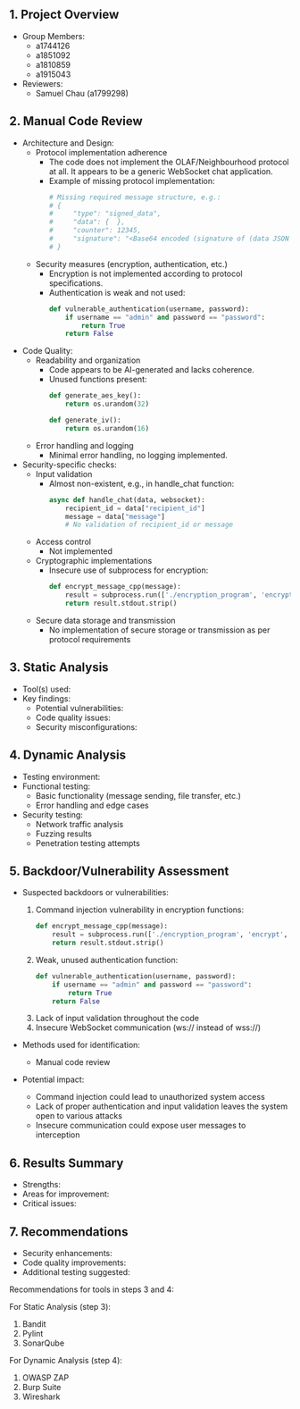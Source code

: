## 1. Project Overview
- Group Members:
	- a1744126
	- a1851092
	- a1810859
	- a1915043
- Reviewers: 
	- Samuel Chau (a1799298)

## 2. Manual Code Review
- Architecture and Design:
  - Protocol implementation adherence
    - The code does not implement the OLAF/Neighbourhood protocol at all. It appears to be a generic WebSocket chat application.
    - Example of missing protocol implementation:
      ```python
      # Missing required message structure, e.g.:
      # {
      #     "type": "signed_data",
      #     "data": {  },
      #     "counter": 12345,
      #     "signature": "<Base64 encoded (signature of (data JSON concatenated with counter))>"
      # }
      ```
  - Security measures (encryption, authentication, etc.)
    - Encryption is not implemented according to protocol specifications.
    - Authentication is weak and not used:
      ```python
      def vulnerable_authentication(username, password):
          if username == "admin" and password == "password":
              return True
          return False
      ```
- Code Quality:
  - Readability and organization
    - Code appears to be AI-generated and lacks coherence.
    - Unused functions present:
      ```python
      def generate_aes_key():
          return os.urandom(32)

      def generate_iv():
          return os.urandom(16)
      ```
  - Error handling and logging
    - Minimal error handling, no logging implemented.
- Security-specific checks:
  - Input validation
    - Almost non-existent, e.g., in handle_chat function:
      ```python
      async def handle_chat(data, websocket):
          recipient_id = data["recipient_id"]
          message = data["message"]
          # No validation of recipient_id or message
      ```
  - Access control
    - Not implemented
  - Cryptographic implementations
    - Insecure use of subprocess for encryption:
      ```python
      def encrypt_message_cpp(message):
          result = subprocess.run(['./encryption_program', 'encrypt', message], capture_output=True, text=True)
          return result.stdout.strip()
      ```
  - Secure data storage and transmission
    - No implementation of secure storage or transmission as per protocol requirements

## 3. Static Analysis
- Tool(s) used:
- Key findings:
  - Potential vulnerabilities:
  - Code quality issues:
  - Security misconfigurations:

## 4. Dynamic Analysis
- Testing environment:
- Functional testing:
  - Basic functionality (message sending, file transfer, etc.)
  - Error handling and edge cases
- Security testing:
  - Network traffic analysis
  - Fuzzing results
  - Penetration testing attempts

## 5. Backdoor/Vulnerability Assessment
- Suspected backdoors or vulnerabilities:
  1. Command injection vulnerability in encryption functions:
     ```python
     def encrypt_message_cpp(message):
         result = subprocess.run(['./encryption_program', 'encrypt', message], capture_output=True, text=True)
         return result.stdout.strip()
     ```
  2. Weak, unused authentication function:
     ```python
     def vulnerable_authentication(username, password):
         if username == "admin" and password == "password":
             return True
         return False
     ```
  3. Lack of input validation throughout the code
  4. Insecure WebSocket communication (ws:// instead of wss://)

- Methods used for identification:
  - Manual code review

- Potential impact:
  - Command injection could lead to unauthorized system access
  - Lack of proper authentication and input validation leaves the system open to various attacks
  - Insecure communication could expose user messages to interception

## 6. Results Summary
- Strengths:
- Areas for improvement:
- Critical issues:

## 7. Recommendations
- Security enhancements:
- Code quality improvements:
- Additional testing suggested:

Recommendations for tools in steps 3 and 4:

For Static Analysis (step 3):
1. Bandit
2. Pylint
3. SonarQube

For Dynamic Analysis (step 4):
1. OWASP ZAP
2. Burp Suite
3. Wireshark